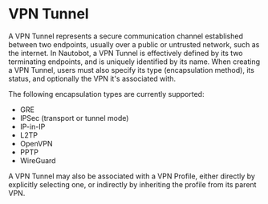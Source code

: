 # VPN Tunnel

A VPN Tunnel represents a secure communication channel established between two endpoints, usually over a public or untrusted network, such as the internet. In Nautobot, a VPN Tunnel is effectively defined by its two terminating endpoints, and is uniquely identified by its name. When creating a VPN Tunnel, users must also specify its type (encapsulation method), its status, and optionally the VPN it's associated with.

The following encapsulation types are currently supported:

- GRE
- IPSec (transport or tunnel mode)
- IP-in-IP
- L2TP
- OpenVPN
- PPTP
- WireGuard

A VPN Tunnel may also be associated with a VPN Profile, either directly by explicitly selecting one, or indirectly by inheriting the profile from its parent VPN.
